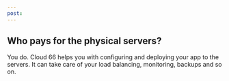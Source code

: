 ```yaml
---
post: 
---
```


## Who pays for the physical servers?

You do. Cloud 66 helps you with configuring and deploying your app to the servers. It can take care of your load balancing, monitoring, backups and so on.
